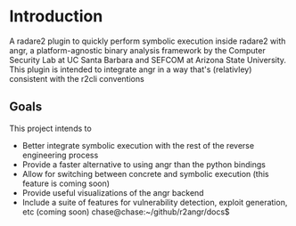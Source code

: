 # Introduction 

A radare2 plugin to quickly perform symbolic execution inside radare2 with angr, a platform-agnostic binary analysis framework by the Computer Security Lab at UC Santa Barbara and SEFCOM at Arizona State University. This plugin is intended to integrate angr in a way that's (relativley) consistent with the r2cli conventions

## Goals

This project intends to
 - Better integrate symbolic execution with the rest of the reverse engineering process
 - Provide a faster alternative to using angr than the python bindings
 - Allow for switching between concrete and symbolic execution (this feature is coming soon)
 - Provide useful visualizations of the angr backend
 - Include a suite of features for vulnerability detection, exploit generation, etc (coming soon)
chase@chase:~/github/r2angr/docs$ 


